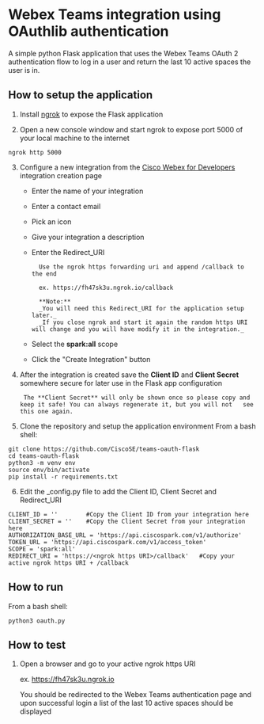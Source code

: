 # Webex Teams integration using OAuthlib authentication
A simple python Flask application that uses the Webex Teams OAuth 2 authentication flow to log in a user and return the last 10 active spaces the user is in.

## How to setup the application
1. Install [ngrok](https://ngrok.com/) to expose the Flask application

2. Open a new console window and start ngrok to expose port 5000 of your local machine to the internet

```
ngrok http 5000
```

3. Configure a new integration from the [Cisco Webex for Developers](https://developer.webex.com/add-integration.html) integration creation page
	* Enter the name of your integration
	* Enter a contact email
	* Pick an icon
	* Give your integration a description
	* Enter the Redirect_URI
	
			Use the ngrok https forwarding uri and append /callback to the end

			ex. https://fh47sk3u.ngrok.io/callback

			**Note:**
			_You will need this Redirect_URI for the application setup later._
			_If you close ngrok and start it again the random https URI will change and you will have modify it in the integration._

	* Select the **spark:all** scope
	* Click the "Create Integration" button

4. After the integration is created save the **Client ID** and **Client Secret** somewhere secure for later use in the Flask app configuration

		The **Client Secret** will only be shown once so please copy and keep it safe! You can always regenerate it, but you will not 	see this one again.

5. Clone the repository and setup the application environment
	From a bash shell:

```
git clone https://github.com/CiscoSE/teams-oauth-flask
cd teams-oauth-flask
python3 -m venv env
source env/bin/activate
pip install -r requirements.txt 
```

6. Edit the _config.py file to add the Client ID, Client Secret and Redirect_URI

```
CLIENT_ID = ''        #Copy the Client ID from your integration here
CLIENT_SECRET = ''    #Copy the Client Secret from your integration here
AUTHORIZATION_BASE_URL = 'https://api.ciscospark.com/v1/authorize'
TOKEN_URL = 'https://api.ciscospark.com/v1/access_token'
SCOPE = 'spark:all'
REDIRECT_URI = 'https://<ngrok https URI>/callback'   #Copy your active ngrok https URI + /callback
```

## How to run
From a bash shell:

```
python3 oauth.py
```

## How to test
1. Open a browser and go to your active ngrok https URI
	
	ex. https://fh47sk3u.ngrok.io
	
	You should be redirected to the Webex Teams authentication page and upon successful login a list of the last 10 active spaces should be displayed